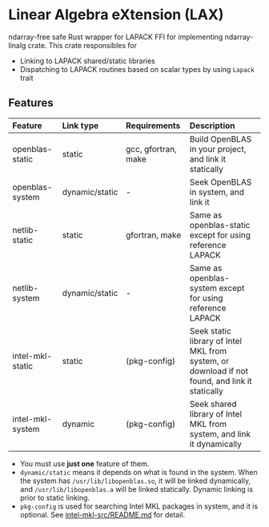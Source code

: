 Linear Algebra eXtension (LAX)
===============================

ndarray-free safe Rust wrapper for LAPACK FFI for implementing ndarray-linalg crate.
This crate responsibles for

- Linking to LAPACK shared/static libraries
- Dispatching to LAPACK routines based on scalar types by using `Lapack` trait

Features
---------

| Feature          | Link type      | Requirements        | Description                                                                                    |
|:-----------------|:---------------|:--------------------|:-----------------------------------------------------------------------------------------------|
| openblas-static  | static         | gcc, gfortran, make | Build OpenBLAS in your project, and link it statically                                         |
| openblas-system  | dynamic/static | -                   | Seek OpenBLAS in system, and link it                                                           |
| netlib-static    | static         | gfortran, make      | Same as openblas-static except for using reference LAPACK                                      |
| netlib-system    | dynamic/static | -                   | Same as openblas-system except for using reference LAPACK                                      |
| intel-mkl-static | static         | (pkg-config)        | Seek static library of Intel MKL from system, or download if not found, and link it statically |
| intel-mkl-system | dynamic        | (pkg-config)        | Seek shared library of Intel MKL from system, and link it dynamically                          |

- You must use **just one** feature of them.
- `dynamic/static` means it depends on what is found in the system. When the system has `/usr/lib/libopenblas.so`, it will be linked dynamically, and `/usr/lib/libopenblas.a` will be linked statically. Dynamic linking is prior to static linking.
- `pkg-config` is used for searching Intel MKL packages in system, and it is optional. See [intel-mkl-src/README.md](https://github.com/rust-math/intel-mkl-src/blob/master/README.md#how-to-find-system-mkl-libraries) for detail.
